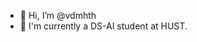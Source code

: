 - 👋 Hi, I’m @vdmhth
- 👀 I'm currently a DS-AI student at HUST.
  


<!---
vdmhth/vdmhth is a ✨ special ✨ repository because its `README.md` (this file) appears on your GitHub profile.
You can click the Preview link to take a look at your changes.
--->
